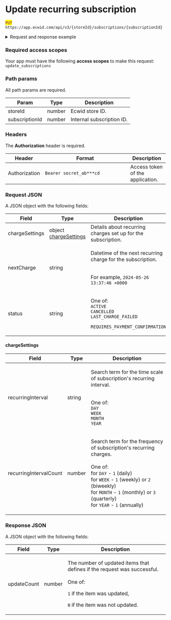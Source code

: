 # Update recurring subscription

<mark style="color:purple;">`PUT`</mark> `https://app.ecwid.com/api/v3/{storeId}/subscriptions/{subscriptionId}`&#x20;

<details>

<summary>Request and response example</summary>

Request:

```http
PUT /api/v3/1003/subscriptions/66839 HTTP/1.1
Authorization: Bearer secret_token
Host: app.ecwid.com
Content-Type: application/json
Cache-Control: no-cache

{
  "nextCharge": "2021-08-16 12:53:40 +0000"
}
```

Response:

```json
{
  "updateCount": 1
}
```

</details>

### Required access scopes

Your app must have the following **access scopes** to make this request: `update_subscriptions`

### Path params

All path params are required.

| Param          | Type   | Description               |
| -------------- | ------ | ------------------------- |
| storeId        | number | Ecwid store ID.           |
| subscriptionId | number | Internal subscription ID. |

### Headers

The **Authorization** header is required.

<table><thead><tr><th>Header</th><th width="252">Format</th><th>Description</th></tr></thead><tbody><tr><td>Authorization</td><td><code>Bearer secret_ab***cd</code></td><td>Access token of the application.</td></tr></tbody></table>

### Request JSON

A JSON object with the following fields:

| Field          | Type                                                                     | Description                                                                                                                                           |
| -------------- | ------------------------------------------------------------------------ | ----------------------------------------------------------------------------------------------------------------------------------------------------- |
| chargeSettings | object [chargeSettings](update-recurring-subscription.md#chargesettings) | Details about recurring charges set up for the subscription.                                                                                          |
| nextCharge     | string                                                                   | <p>Datetime of the next recurring charge for the subscription. </p><p><br>For example, <code>2024-05-26 13:37:46 +0000</code></p>                     |
| status         | string                                                                   | <p>One of: <br><code>ACTIVE</code><br><code>CANCELLED</code><br><code>LAST_CHARGE_FAILED</code> </p><p><code>REQUIRES_PAYMENT_CONFIRMATION</code></p> |

#### chargeSettings

| Field                  | Type   | Description                                                                                                                                                                                                                                                                                                                                                         |
| ---------------------- | ------ | ------------------------------------------------------------------------------------------------------------------------------------------------------------------------------------------------------------------------------------------------------------------------------------------------------------------------------------------------------------------- |
| recurringInterval      | string | <p>Search term for the time scale of subscription's recurring interval. </p><p><br>One of: <br><code>DAY</code><br><code>WEEK</code><br><code>MONTH</code><br><code>YEAR</code></p>                                                                                                                                                                                 |
| recurringIntervalCount | number | <p>Search term for the frequency of subscription's recurring charges. <br><br>One of: <br>for <code>DAY</code> - <code>1</code> (daily)<br>for <code>WEEK</code> - <code>1</code> (weekly) or <code>2</code> (biweekly)<br>for <code>MONTH</code> - <code>1</code> (monthly) or <code>3</code> (quarterly)<br>for <code>YEAR</code> - <code>1</code> (annually)</p> |

### Response JSON

A JSON object with the following fields:

| Field       | Type   | Description                                                                                                                                                                                   |
| ----------- | ------ | --------------------------------------------------------------------------------------------------------------------------------------------------------------------------------------------- |
| updateCount | number | <p>The number of updated items that defines if the request was successful.<br><br>One of:</p><p><code>1</code> if the item was updated,</p><p><code>0</code> if the item was not updated.</p> |
